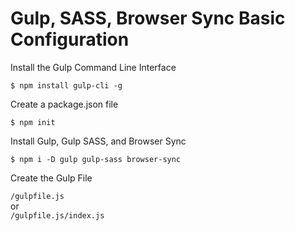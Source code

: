 # Gulp, SASS, Browser Sync Basic Configuration

Install the Gulp Command Line Interface

`$ npm install gulp-cli -g`

Create a package.json file

`$ npm init`

Install Gulp, Gulp SASS, and Browser Sync

`$ npm i -D gulp gulp-sass browser-sync`

Create the Gulp File

`/gulpfile.js`  
or  
`/gulpfile.js/index.js`